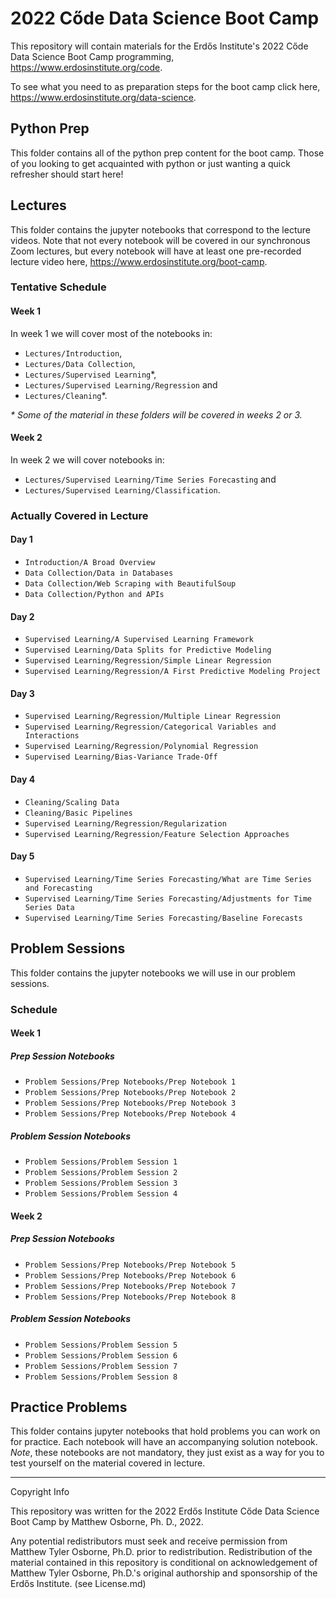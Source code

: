 # 2022 Cőde Data Science Boot Camp

This repository will contain materials for the Erdős Institute's 2022 Cőde Data Science Boot Camp programming, https://www.erdosinstitute.org/code. 

To see what you need to as preparation steps for the boot camp click here, https://www.erdosinstitute.org/data-science.


## Python Prep

This folder contains all of the python prep content for the boot camp. Those of you looking to get acquainted with python or just wanting a quick refresher should start here!

## Lectures

This folder contains the jupyter notebooks that correspond to the lecture videos. Note that not every notebook will be covered in our synchronous Zoom lectures, but every notebook will have at least one pre-recorded lecture video here, <a href="https://www.erdosinstitute.org/boot-camp">https://www.erdosinstitute.org/boot-camp</a>. 

### Tentative Schedule

#### Week 1

In week 1 we will cover most of the notebooks in:
- `Lectures/Introduction`,
- `Lectures/Data Collection`,
- `Lectures/Supervised Learning`*,
- `Lectures/Supervised Learning/Regression` and
- `Lectures/Cleaning`*.

<i>* Some of the material in these folders will be covered in weeks 2 or 3.</i>

#### Week 2

In week 2 we will cover notebooks in:
- `Lectures/Supervised Learning/Time Series Forecasting` and
- `Lectures/Supervised Learning/Classification`.

### Actually Covered in Lecture

#### Day 1

- `Introduction/A Broad Overview`
- `Data Collection/Data in Databases`
- `Data Collection/Web Scraping with BeautifulSoup`
- `Data Collection/Python and APIs`

#### Day 2

- `Supervised Learning/A Supervised Learning Framework`
- `Supervised Learning/Data Splits for Predictive Modeling`
- `Supervised Learning/Regression/Simple Linear Regression`
- `Supervised Learning/Regression/A First Predictive Modeling Project`

#### Day 3

- `Supervised Learning/Regression/Multiple Linear Regression`
- `Supervised Learning/Regression/Categorical Variables and Interactions`
- `Supervised Learning/Regression/Polynomial Regression`
- `Supervised Learning/Bias-Variance Trade-Off`

#### Day 4

- `Cleaning/Scaling Data`
- `Cleaning/Basic Pipelines`
- `Supervised Learning/Regression/Regularization`
- `Supervised Learning/Regression/Feature Selection Approaches`

#### Day 5

- `Supervised Learning/Time Series Forecasting/What are Time Series and Forecasting`
- `Supervised Learning/Time Series Forecasting/Adjustments for Time Series Data`
- `Supervised Learning/Time Series Forecasting/Baseline Forecasts`

## Problem Sessions

This folder contains the jupyter notebooks we will use in our problem sessions.

### Schedule

#### Week 1

##### Prep Session Notebooks

- `Problem Sessions/Prep Notebooks/Prep Notebook 1`
- `Problem Sessions/Prep Notebooks/Prep Notebook 2`
- `Problem Sessions/Prep Notebooks/Prep Notebook 3`
- `Problem Sessions/Prep Notebooks/Prep Notebook 4`

##### Problem Session Notebooks

- `Problem Sessions/Problem Session 1`
- `Problem Sessions/Problem Session 2`
- `Problem Sessions/Problem Session 3`
- `Problem Sessions/Problem Session 4`

#### Week 2

##### Prep Session Notebooks

- `Problem Sessions/Prep Notebooks/Prep Notebook 5`
- `Problem Sessions/Prep Notebooks/Prep Notebook 6`
- `Problem Sessions/Prep Notebooks/Prep Notebook 7`
- `Problem Sessions/Prep Notebooks/Prep Notebook 8`

##### Problem Session Notebooks

- `Problem Sessions/Problem Session 5`
- `Problem Sessions/Problem Session 6`
- `Problem Sessions/Problem Session 7`
- `Problem Sessions/Problem Session 8`

## Practice Problems

This folder contains jupyter notebooks that hold problems you can work on for practice. Each notebook will have an accompanying solution notebook. <i>Note</i>, these notebooks are not mandatory, they just exist as a way for you to test yourself on the material covered in lecture.


-------------------------
Copyright Info

This repository was written for the 2022 Erdős Institute Cőde Data Science Boot Camp by Matthew Osborne, Ph. D., 2022.

Any potential redistributors must seek and receive permission from Matthew Tyler Osborne, Ph.D. prior to redistribution. Redistribution of the material contained in this repository is conditional on acknowledgement of Matthew Tyler Osborne, Ph.D.'s original authorship and sponsorship of the Erdős Institute. (see License.md)
